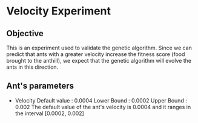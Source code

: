 # Velocity Experiment

## Objective
This is an experiment used to validate the genetic algorithm. Since we can predict that ants with a greater velocity increase the fitness score (food brought to the anthill), we expect that the genetic algorithm will evolve the ants in this direction.

## Ant's parameters 
- Velocity
  Default value : 0.0004
  Lower Bound : 0.0002
  Upper Bound : 0.002
  The default value of the ant's velocity is 0.0004 and it ranges in the interval [0.0002, 0.002]


